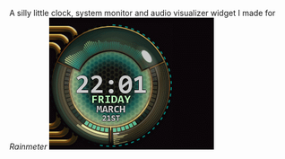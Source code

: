 A silly little clock, system monitor and audio visualizer widget I made for *Rainmeter*
![Preview of the Rainmeter skin in action](Preview.gif)